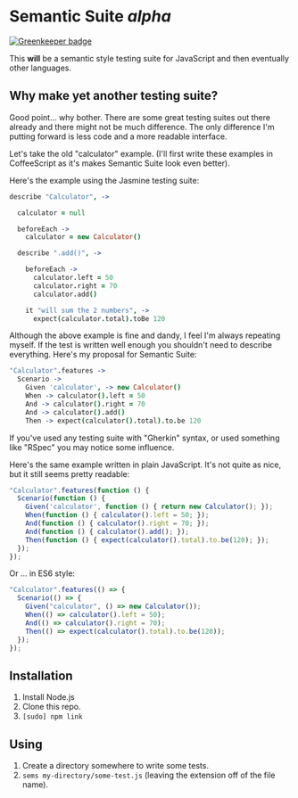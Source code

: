 Semantic Suite *alpha*
======================

[![Greenkeeper badge](https://badges.greenkeeper.io/johngeorgewright/Semantic-Suite.svg)](https://greenkeeper.io/)

This **will** be a semantic style testing suite for JavaScript and then
eventually other languages.

Why make yet another testing suite?
-----------------------------------

Good point... why bother. There are some great testing suites out there already
and there might not be much difference. The only difference I'm putting forward
is less code and a more readable interface.

Let's take the old "calculator" example. (I'll first write these examples in
CoffeeScript as it's makes Semantic Suite look even better).

Here's the example using the Jasmine testing suite:

```coffee
describe "Calculator", ->

  calculator = null

  beforeEach ->
    calculator = new Calculator()

  describe ".add()", ->

    beforeEach ->
      calculator.left = 50
      calculator.right = 70
      calculator.add()

    it "will sum the 2 numbers", ->
      expect(calculator.total).toBe 120
```

Although the above example is fine and dandy, I feel I'm always repeating
myself. If the test is written well enough you shouldn't need to describe 
everything. Here's my proposal for Semantic Suite:

```coffee
"Calculator".features ->
  Scenario ->
    Given 'calculator', -> new Calculator()
    When -> calculator().left = 50
    And -> calculator().right = 70
    And -> calculator().add()
    Then -> expect(calculator().total).to.be 120
```

If you've used any testing suite with "Gherkin" syntax, or used something like
"RSpec" you may notice some influence.

Here's the same example written in plain JavaScript. It's not quite as nice,
but it still seems pretty readable:

```javascript
"Calculator".features(function () {
  Scenario(function () {
    Given('calculator', function () { return new Calculator(); });
    When(function () { calculator().left = 50; });
    And(function () { calculator().right = 70; });
    And(function () { calculator().add(); });
    Then(function () { expect(calculator().total).to.be(120); });
  });
});
```

Or ... in ES6 style:

```js
"Calculator".features(() => {
  Scenario(() => {
    Given("calculator", () => new Calculator());
    When(() => calculator().left = 50);
    And(() => calculator().right = 70);
    Then(() => expect(calculator().total).to.be(120));
  });
});
```

Installation
------------

1. Install Node.js
2. Clone this repo.
3. `[sudo] npm link`

Using
-----

1. Create a directory somewhere to write some tests.
2. `sems my-directory/some-test.js` (leaving the extension off of the file name).


